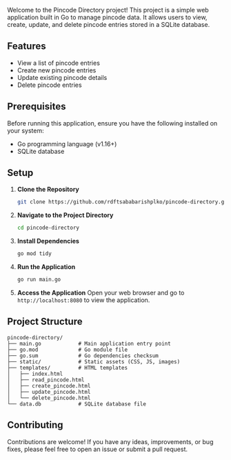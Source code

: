 Welcome to the Pincode Directory project! This project is a simple web application built in Go to manage pincode data. It allows users to view, create, update, and delete pincode entries stored in a SQLite database.

## Features

- View a list of pincode entries
- Create new pincode entries
- Update existing pincode details
- Delete pincode entries

## Prerequisites

Before running this application, ensure you have the following installed on your system:

- Go programming language (v1.16+)
- SQLite database

## Setup

1. **Clone the Repository**
   ```bash
   git clone https://github.com/rdftsababarishplko/pincode-directory.git
   ```

2. **Navigate to the Project Directory**
   ```bash
   cd pincode-directory
   ```

3. **Install Dependencies**
   ```bash
   go mod tidy
   ```

4. **Run the Application**
   ```bash
   go run main.go
   ```

5. **Access the Application**
   Open your web browser and go to `http://localhost:8080` to view the application.

## Project Structure

```
pincode-directory/
├── main.go            # Main application entry point
├── go.mod             # Go module file
├── go.sum             # Go dependencies checksum
├── static/            # Static assets (CSS, JS, images)
├── templates/         # HTML templates
│   ├── index.html
│   ├── read_pincode.html
│   ├── create_pincode.html
│   ├── update_pincode.html
│   └── delete_pincode.html
└── data.db            # SQLite database file
```

## Contributing

Contributions are welcome! If you have any ideas, improvements, or bug fixes, please feel free to open an issue or submit a pull request.
